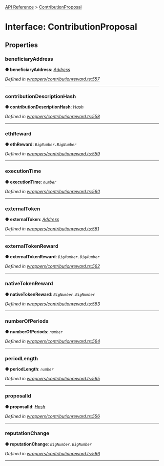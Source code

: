 [API Reference](../README.md) > [ContributionProposal](../interfaces/ContributionProposal.md)



# Interface: ContributionProposal


## Properties
<a id="beneficiaryAddress"></a>

###  beneficiaryAddress

**●  beneficiaryAddress**:  *[Address](../#Address)* 

*Defined in [wrappers/contributionreward.ts:557](https://github.com/daostack/arc.js/blob/42de6847/lib/wrappers/contributionreward.ts#L557)*





___

<a id="contributionDescriptionHash"></a>

###  contributionDescriptionHash

**●  contributionDescriptionHash**:  *[Hash](../#Hash)* 

*Defined in [wrappers/contributionreward.ts:558](https://github.com/daostack/arc.js/blob/42de6847/lib/wrappers/contributionreward.ts#L558)*





___

<a id="ethReward"></a>

###  ethReward

**●  ethReward**:  *`BigNumber.BigNumber`* 

*Defined in [wrappers/contributionreward.ts:559](https://github.com/daostack/arc.js/blob/42de6847/lib/wrappers/contributionreward.ts#L559)*





___

<a id="executionTime"></a>

###  executionTime

**●  executionTime**:  *`number`* 

*Defined in [wrappers/contributionreward.ts:560](https://github.com/daostack/arc.js/blob/42de6847/lib/wrappers/contributionreward.ts#L560)*





___

<a id="externalToken"></a>

###  externalToken

**●  externalToken**:  *[Address](../#Address)* 

*Defined in [wrappers/contributionreward.ts:561](https://github.com/daostack/arc.js/blob/42de6847/lib/wrappers/contributionreward.ts#L561)*





___

<a id="externalTokenReward"></a>

###  externalTokenReward

**●  externalTokenReward**:  *`BigNumber.BigNumber`* 

*Defined in [wrappers/contributionreward.ts:562](https://github.com/daostack/arc.js/blob/42de6847/lib/wrappers/contributionreward.ts#L562)*





___

<a id="nativeTokenReward"></a>

###  nativeTokenReward

**●  nativeTokenReward**:  *`BigNumber.BigNumber`* 

*Defined in [wrappers/contributionreward.ts:563](https://github.com/daostack/arc.js/blob/42de6847/lib/wrappers/contributionreward.ts#L563)*





___

<a id="numberOfPeriods"></a>

###  numberOfPeriods

**●  numberOfPeriods**:  *`number`* 

*Defined in [wrappers/contributionreward.ts:564](https://github.com/daostack/arc.js/blob/42de6847/lib/wrappers/contributionreward.ts#L564)*





___

<a id="periodLength"></a>

###  periodLength

**●  periodLength**:  *`number`* 

*Defined in [wrappers/contributionreward.ts:565](https://github.com/daostack/arc.js/blob/42de6847/lib/wrappers/contributionreward.ts#L565)*





___

<a id="proposalId"></a>

###  proposalId

**●  proposalId**:  *[Hash](../#Hash)* 

*Defined in [wrappers/contributionreward.ts:556](https://github.com/daostack/arc.js/blob/42de6847/lib/wrappers/contributionreward.ts#L556)*





___

<a id="reputationChange"></a>

###  reputationChange

**●  reputationChange**:  *`BigNumber.BigNumber`* 

*Defined in [wrappers/contributionreward.ts:566](https://github.com/daostack/arc.js/blob/42de6847/lib/wrappers/contributionreward.ts#L566)*





___


